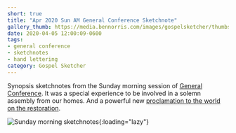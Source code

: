 ```yaml
---
short: true
title: "Apr 2020 Sun AM General Conference Sketchnote"
gallery_thumb: https://media.bennorris.com/images/gospelsketcher/thumbs/apr-20-4-sun-am.jpg
date: 2020-04-05 12:00:09-0600
tags:
- general conference
- sketchnotes
- hand lettering
category: Gospel Sketcher
---
```


Synopsis sketchnotes from the Sunday morning session of [General Conference](http://www.churchofjesuschrist.org/general-conference?lang=eng). It was a special experience to be involved in a solemn assembly from our homes. And a powerful new [proclamation to the world on the restoration](http://newsroom.churchofjesuschrist.org/article/restoration-proclamation).

![Sunday morning sketchnotes](https://media.bennorris.com/images/gospelsketcher/general-conference/apr-2020/apr-20-4-sun-am.jpg){:loading="lazy"}
